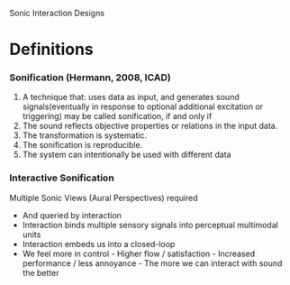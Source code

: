 Sonic Interaction Designs


# Definitions

### Sonification (Hermann, 2008, ICAD)
1. A technique that:
 uses data as input, and generates sound signals(eventually in response to optional additional excitation or triggering) may be called sonification, if and only if
2. The sound reflects objective properties or relations in the input data.
3. The transformation is systematic.
4. The sonification is reproducible.
5. The system can intentionally be used with different data

### Interactive Sonification
Multiple Sonic Views (Aural Perspectives) required
- And queried by interaction
- Interaction binds multiple sensory signals into perceptual multimodal units
- Interaction embeds us into a closed-loop
- We feel more in control
		- Higher flow / satisfaction
		-	Increased performance / less annoyance
		- The more we can interact with sound the better
